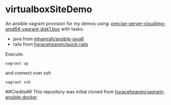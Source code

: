 # virtualboxSiteDemo
An ansible vagrant provision for my demos using: [precise-server-cloudimg-amd64-vagrant-disk1.box](http://cloud-images.ubuntu.com/vagrant/precise/current/precise-server-cloudimg-amd64-vagrant-disk1.box)
with tasks: 
- java from [mhamrah/ansible-java8](https://github.com/mhamrah/ansible-java8)
- rails from [horaceheaven/quick-rails](https://github.com/horaceheaven/quick-rails)

Execute:

<pre><code>vagrant up</pre></code>

and connect over ssh

<pre><code>vagrant ssh</pre></code>


##Credits##
This repository was initial cloned from [horaceheaven/vagrant-ansible-docker](https://github.com/horaceheaven/vagrant-ansible-docker)
